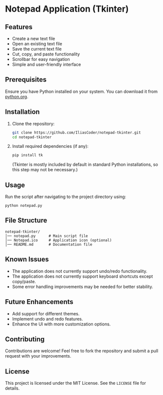 # Notepad Application (Tkinter)


## Features
- Create a new text file
- Open an existing text file
- Save the current text file
- Cut, copy, and paste functionality
- Scrollbar for easy navigation
- Simple and user-friendly interface

## Prerequisites

Ensure you have Python installed on your system. You can download it from [python.org](https://www.python.org/downloads/).

## Installation

1. Clone the repository:
   ```bash
   git clone https://github.com/IliasCoder/notepad-tkinter.git
   cd notepad-tkinter
   ```

2. Install required dependencies (if any):
   ```bash
   pip install tk
   ```
   (Tkinter is mostly included by default in standard Python installations, so this step may not be necessary.)

## Usage

Run the script after navigating to the project directory using:
```
python notepad.py
```



## File Structure
```
notepad-tkinter/
│── notepad.py      # Main script file
│── Notepad.ico     # Application icon (optional)
│── README.md       # Documentation file
```

## Known Issues
- The application does not currently support undo/redo functionality.
- The application does not currently support keyboard shortcuts except copy/paste.
- Some error handling improvements may be needed for better stability.

## Future Enhancements
- Add support for different themes.
- Implement undo and redo features.
- Enhance the UI with more customization options.

## Contributing
Contributions are welcome! Feel free to fork the repository and submit a pull request with your improvements.

## License
This project is licensed under the MIT License. See the `LICENSE` file for details.


